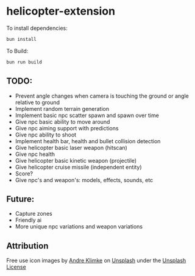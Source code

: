 # helicopter-extension

To install dependencies:

```bash
bun install
```

To Build:

```bash
bun run build
```

## TODO:
- Prevent angle changes when camera is touching the ground or angle relative to ground
- Implement random terrain generation
- Implement basic npc scatter spawn and spawn over time
- Give npc basic ability to move around
- Give npc aiming support with predictions
- Give npc ability to shoot
- Implement health bar, health and bullet collision detection
- Give helicopter basic laser weapon (hitscan)
- Give npc health
- Give helicopter basic kinetic weapon (projectile)
- Give helicopter cruise missile (independent entity)
- Score?
- Give npc's and weapon's: models, effects, sounds, etc

## Future:
- Capture zones
- Friendly ai
- More unique npc variations and weapon variations


## Attribution 
Free use icon images by [Andre Klimke](https://unsplash.com/@andre_klimke?utm_content=creditCopyText&utm_medium=referral&utm_source=unsplash)</a> on [Unsplash](https://unsplash.com/photos/black-helicopter-flying-over-brown-field-during-daytime--IhgLixx7Z8?utm_content=creditCopyText&utm_medium=referral&utm_source=unsplash) under the [Unsplash License](https://unsplash.com/license)